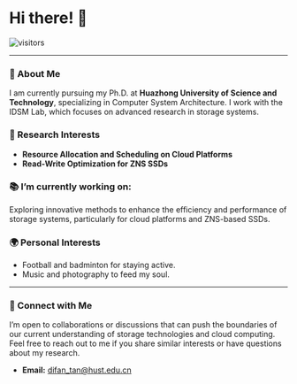 # Hi there! 👋

![visitors](https://visitor-badge.glitch.me/badge?page_id=bryce-tan.visitor-badge)

---

### 🏢 About Me
I am currently pursuing my Ph.D. at **Huazhong University of Science and Technology**, specializing in Computer System Architecture. I work with the IDSM Lab, which focuses on advanced research in storage systems.

### 🎯 Research Interests
- **Resource Allocation and Scheduling on Cloud Platforms**
- **Read-Write Optimization for ZNS SSDs**

### 📚 I’m currently working on:
Exploring innovative methods to enhance the efficiency and performance of storage systems, particularly for cloud platforms and ZNS-based SSDs.

### 🌍 Personal Interests
- Football and badminton for staying active.
- Music and photography to feed my soul.

---

### 🤝 Connect with Me
I’m open to collaborations or discussions that can push the boundaries of our current understanding of storage technologies and cloud computing. Feel free to reach out to me if you share similar interests or have questions about my research.
- **Email:** [difan_tan@hust.edu.cn](mailto:difan_tan@hust.edu.cn)
